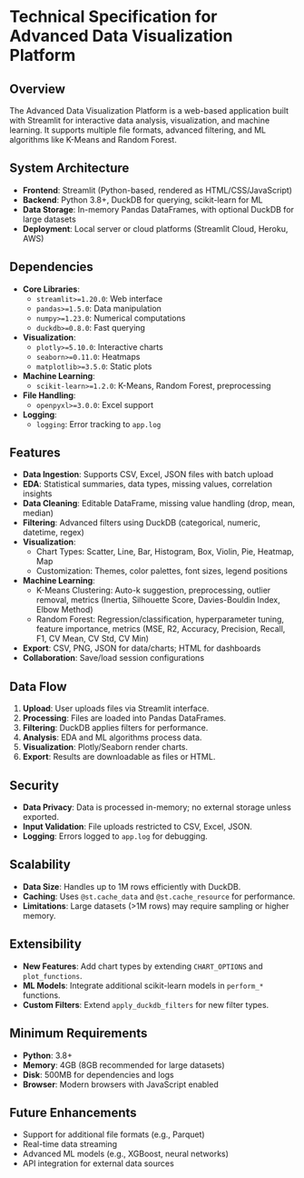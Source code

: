 # Technical Specification for Advanced Data Visualization Platform

## Overview
The Advanced Data Visualization Platform is a web-based application built with Streamlit for interactive data analysis, visualization, and machine learning. It supports multiple file formats, advanced filtering, and ML algorithms like K-Means and Random Forest.

## System Architecture
- **Frontend**: Streamlit (Python-based, rendered as HTML/CSS/JavaScript)
- **Backend**: Python 3.8+, DuckDB for querying, scikit-learn for ML
- **Data Storage**: In-memory Pandas DataFrames, with optional DuckDB for large datasets
- **Deployment**: Local server or cloud platforms (Streamlit Cloud, Heroku, AWS)

## Dependencies
- **Core Libraries**:
  - `streamlit>=1.20.0`: Web interface
  - `pandas>=1.5.0`: Data manipulation
  - `numpy>=1.23.0`: Numerical computations
  - `duckdb>=0.8.0`: Fast querying
- **Visualization**:
  - `plotly>=5.10.0`: Interactive charts
  - `seaborn>=0.11.0`: Heatmaps
  - `matplotlib>=3.5.0`: Static plots
- **Machine Learning**:
  - `scikit-learn>=1.2.0`: K-Means, Random Forest, preprocessing
- **File Handling**:
  - `openpyxl>=3.0.0`: Excel support
- **Logging**:
  - `logging`: Error tracking to `app.log`

## Features
- **Data Ingestion**: Supports CSV, Excel, JSON files with batch upload
- **EDA**: Statistical summaries, data types, missing values, correlation insights
- **Data Cleaning**: Editable DataFrame, missing value handling (drop, mean, median)
- **Filtering**: Advanced filters using DuckDB (categorical, numeric, datetime, regex)
- **Visualization**:
  - Chart Types: Scatter, Line, Bar, Histogram, Box, Violin, Pie, Heatmap, Map
  - Customization: Themes, color palettes, font sizes, legend positions
- **Machine Learning**:
  - K-Means Clustering: Auto-k suggestion, preprocessing, outlier removal, metrics (Inertia, Silhouette Score, Davies-Bouldin Index, Elbow Method)
  - Random Forest: Regression/classification, hyperparameter tuning, feature importance, metrics (MSE, R2, Accuracy, Precision, Recall, F1, CV Mean, CV Std, CV Min)
- **Export**: CSV, PNG, JSON for data/charts; HTML for dashboards
- **Collaboration**: Save/load session configurations

## Data Flow
1. **Upload**: User uploads files via Streamlit interface.
2. **Processing**: Files are loaded into Pandas DataFrames.
3. **Filtering**: DuckDB applies filters for performance.
4. **Analysis**: EDA and ML algorithms process data.
5. **Visualization**: Plotly/Seaborn render charts.
6. **Export**: Results are downloadable as files or HTML.

## Security
- **Data Privacy**: Data is processed in-memory; no external storage unless exported.
- **Input Validation**: File uploads restricted to CSV, Excel, JSON.
- **Logging**: Errors logged to `app.log` for debugging.

## Scalability
- **Data Size**: Handles up to 1M rows efficiently with DuckDB.
- **Caching**: Uses `@st.cache_data` and `@st.cache_resource` for performance.
- **Limitations**: Large datasets (>1M rows) may require sampling or higher memory.

## Extensibility
- **New Features**: Add chart types by extending `CHART_OPTIONS` and `plot_functions`.
- **ML Models**: Integrate additional scikit-learn models in `perform_*` functions.
- **Custom Filters**: Extend `apply_duckdb_filters` for new filter types.

## Minimum Requirements
- **Python**: 3.8+
- **Memory**: 4GB (8GB recommended for large datasets)
- **Disk**: 500MB for dependencies and logs
- **Browser**: Modern browsers with JavaScript enabled

## Future Enhancements
- Support for additional file formats (e.g., Parquet)
- Real-time data streaming
- Advanced ML models (e.g., XGBoost, neural networks)
- API integration for external data sources